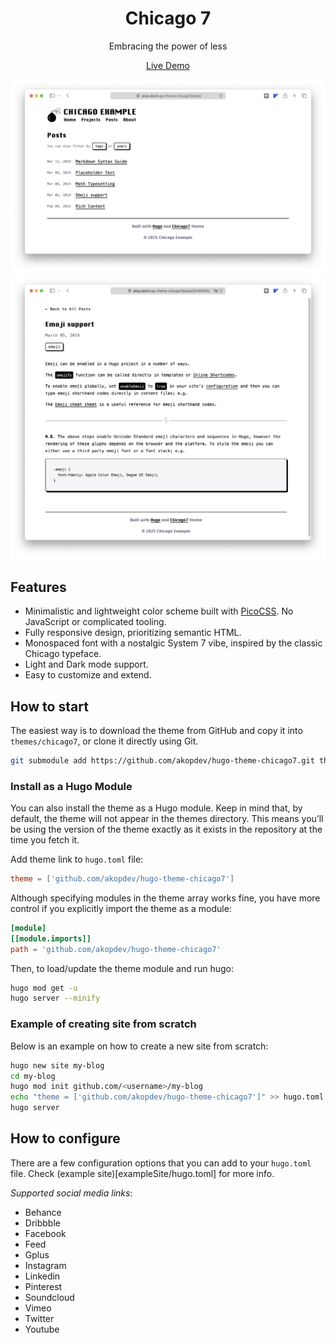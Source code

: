 <h1 align="center">Chicago 7</h1>
<p align="center">Embracing the power of less</p>
<p align="center"><a href="https://akop.dev/hugo-theme-chicago7">Live Demo</a></p>

![Chicago7 Hugo Theme](https://github.com/akopdev/hugo-theme-chicago7/blob/main/images/tn.png)
![Chicago7 Hugo Theme](https://github.com/akopdev/hugo-theme-chicago7/blob/main/images/screenshot.png)

## Features
- Minimalistic and lightweight color scheme built with [PicoCSS](https://picocss.com/). No JavaScript or complicated tooling.
- Fully responsive design, prioritizing semantic HTML.
- Monospaced font with a nostalgic System 7 vibe, inspired by the classic Chicago typeface.
- Light and Dark mode support.
- Easy to customize and extend.

## How to start

The easiest way is to download the theme from GitHub and copy it into `themes/chicago7`, or clone it directly using Git.

```sh
git submodule add https://github.com/akopdev/hugo-theme-chicago7.git themes/chicago7
```

### Install as a Hugo Module

You can also install the theme as a Hugo module. Keep in mind that, by default, the theme will not appear in the themes directory. 
This means you’ll be using the version of the theme exactly as it exists in the repository at the time you fetch it.

Add theme link to `hugo.toml` file:

```toml
theme = ['github.com/akopdev/hugo-theme-chicago7']
```

Although specifying modules in the theme array works fine, you have more control if you explicitly import the theme as a module:

```toml
[module]
[[module.imports]]
path = 'github.com/akopdev/hugo-theme-chicago7'
```
Then, to load/update the theme module and run hugo:

```sh
hugo mod get -u
hugo server --minify
```

### Example of creating site from scratch

Below is an example on how to create a new site from scratch:

```sh
hugo new site my-blog
cd my-blog
hugo mod init github.com/<username>/my-blog
echo "theme = ['github.com/akopdev/hugo-theme-chicago7']" >> hugo.toml
hugo server
```


## How to configure

There are a few configuration options that you can add to your `hugo.toml` file.
Check (example site)[exampleSite/hugo.toml] for more info.

*Supported social media links*:

- Behance  
- Dribbble 
- Facebook 
- Feed     
- Gplus    
- Instagram
- Linkedin 
- Pinterest
- Soundcloud
- Vimeo    
- Twitter        
- Youtube  
